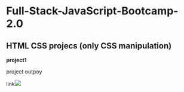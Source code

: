 # Full-Stack-JavaScript-Bootcamp-2.0

## HTML CSS projecs (only CSS manipulation)
**project1** 

project outpoy  

link![ ](./Full_Stack_JavaScript_Bootcamp_2.0/htmlcssprojects(onlycssmanipulation)/project1/output.png)
